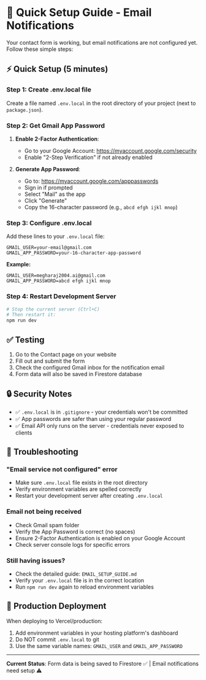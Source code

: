 # 🚀 Quick Setup Guide - Email Notifications

Your contact form is working, but email notifications are not configured yet. Follow these simple steps:

## ⚡ Quick Setup (5 minutes)

### Step 1: Create .env.local file
Create a file named `.env.local` in the root directory of your project (next to `package.json`).

### Step 2: Get Gmail App Password

1. **Enable 2-Factor Authentication**:
   - Go to your Google Account: https://myaccount.google.com/security
   - Enable "2-Step Verification" if not already enabled

2. **Generate App Password**:
   - Go to: https://myaccount.google.com/apppasswords
   - Sign in if prompted
   - Select "Mail" as the app
   - Click "Generate"
   - Copy the 16-character password (e.g., `abcd efgh ijkl mnop`)

### Step 3: Configure .env.local

Add these lines to your `.env.local` file:

```env
GMAIL_USER=your-email@gmail.com
GMAIL_APP_PASSWORD=your-16-character-app-password
```

**Example:**
```env
GMAIL_USER=megharaj2004.ai@gmail.com
GMAIL_APP_PASSWORD=abcd efgh ijkl mnop
```

### Step 4: Restart Development Server

```bash
# Stop the current server (Ctrl+C)
# Then restart it:
npm run dev
```

## ✅ Testing

1. Go to the Contact page on your website
2. Fill out and submit the form
3. Check the configured Gmail inbox for the notification email
4. Form data will also be saved in Firestore database

## 🔒 Security Notes

- ✅ `.env.local` is in `.gitignore` - your credentials won't be committed
- ✅ App passwords are safer than using your regular password
- ✅ Email API only runs on the server - credentials never exposed to clients

## 🐛 Troubleshooting

### "Email service not configured" error
- Make sure `.env.local` file exists in the root directory
- Verify environment variables are spelled correctly
- Restart your development server after creating `.env.local`

### Email not being received
- Check Gmail spam folder
- Verify the App Password is correct (no spaces)
- Ensure 2-Factor Authentication is enabled on your Google Account
- Check server console logs for specific errors

### Still having issues?
- Check the detailed guide: `EMAIL_SETUP_GUIDE.md`
- Verify your `.env.local` file is in the correct location
- Run `npm run dev` again to reload environment variables

## 📝 Production Deployment

When deploying to Vercel/production:

1. Add environment variables in your hosting platform's dashboard
2. Do NOT commit `.env.local` to git
3. Use the same variable names: `GMAIL_USER` and `GMAIL_APP_PASSWORD`

---

**Current Status**: Form data is being saved to Firestore ✅ | Email notifications need setup ⚠️
